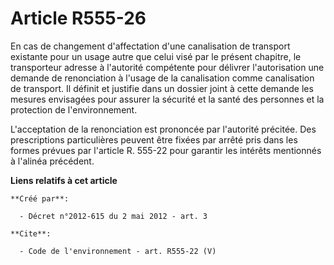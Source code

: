 # Article R555-26

En cas de changement d'affectation d'une canalisation de transport existante pour un usage autre que celui visé par le
présent chapitre, le transporteur adresse à l'autorité compétente pour délivrer l'autorisation une demande de renonciation à
l'usage de la canalisation comme canalisation de transport. Il définit et justifie dans un dossier joint à cette demande les
mesures envisagées pour assurer la sécurité et la santé des personnes et la protection de l'environnement.

L'acceptation de la renonciation est prononcée par l'autorité précitée. Des prescriptions particulières peuvent être fixées
par arrêté pris dans les formes prévues par l'article R. 555-22 pour garantir les intérêts mentionnés à l'alinéa précédent.

**Liens relatifs à cet article**

	**Créé par**:

	  - Décret n°2012-615 du 2 mai 2012 - art. 3

	**Cite**:

	  - Code de l'environnement - art. R555-22 (V)
